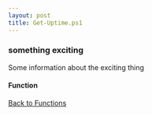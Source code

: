 ```yaml
---
layout: post
title: Get-Uptime.ps1
---
```


### something exciting

Some information about the exciting thing

#### Function

<script async src="https://gist-it.appspot.com/github.com/BanterBoy/scripts-blog/blob/master/PowerShell/functions/Get-Uptime.ps1"></script>

<a href="/menu/_pages/functions.html">Back to Functions</a>
